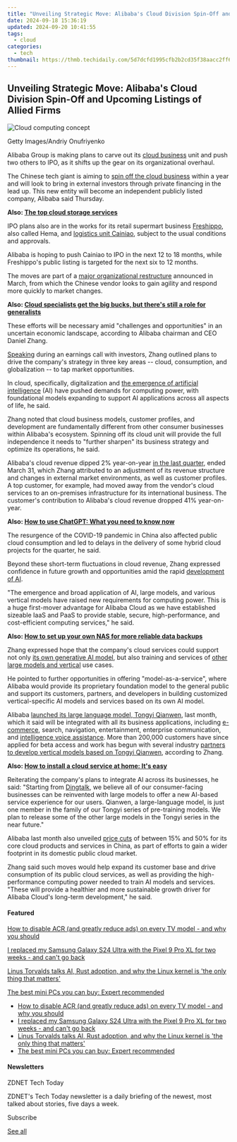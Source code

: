 ```yaml
---
title: "Unveiling Strategic Move: Alibaba's Cloud Division Spin-Off and Upcoming Listings of Allied Firms"
date: 2024-09-18 15:36:19
updated: 2024-09-20 10:41:55
tags:
  - cloud
categories:
  - tech
thumbnail: https://thmb.techidaily.com/5d7dcfd1995cfb2b2cd35f38aacc2ff6a59f7f19a16a6dde32033f2c286a09f2.jpg
---
```


## Unveiling Strategic Move: Alibaba's Cloud Division Spin-Off and Upcoming Listings of Allied Firms

![Cloud computing concept](https://www.zdnet.com/a/img/resize/caee620722f2d6a0a2660377b478c10823d30098/2023/05/19/d3146578-ed98-420c-bbe1-cd539263970e/gettyimages-1459535120.jpg?auto=webp&width=1280)

Getty Images/Andriy Onufriyenko

Alibaba Group is making plans to carve out its [cloud business](https://www.zdnet.com/article/what-is-cloud-computing-everything-you-need-to-know-about-the-cloud/) unit and push two others to IPO, as it shifts up the gear on its organizational overhaul. 

The Chinese tech giant is aiming to [spin off the cloud business](https://www.zdnet.com/article/alibaba-cloud-seeks-partners-to-help-build-custom-generative-ai-models/) within a year and will look to bring in external investors through private financing in the lead up. This new entity will become an independent publicly listed company, Alibaba said Thursday. 

**Also: [The top cloud storage services](https://www.zdnet.com/article/best-cloud-storage/)**

IPO plans also are in the works for its retail supermart business [Freshippo](https://www.zdnet.com/article/alibaba-enhances-delivery-push-by-acquiring-14-stake-in-sto-express/), also called Hema, and [logistics unit Cainiao](https://www.zdnet.com/article/alibaba-wants-to-build-logistics-network-that-can-handle-1-billion-packages-a-day/), subject to the usual conditions and approvals. 

Alibaba is hoping to push Cainiao to IPO in the next 12 to 18 months, while Freshippo's public listing is targeted for the next six to 12 months. 

The moves are part of a [major organizational restructure](https://www.zdnet.com/article/alibaba-cloud-hops-on-chatgpt-bandwagon-offers-ai-model-to-customers/) announced in March, from which the Chinese vendor looks to gain agility and respond more quickly to market changes. 

**Also: [Cloud specialists get the big bucks, but there's still a role for generalists](https://www.zdnet.com/article/the-road-ahead-for-cloud-skills-specialists-will-reign-but-we-still-need-generalists/)**

These efforts will be necessary amid "challenges and opportunities" in an uncertain economic landscape, according to Alibaba chairman and CEO Daniel Zhang. 

[Speaking](https://www.alizila.com/aliviews-daniel-zhang-on-alibabas-reorganization-and-q4-earnings/) during an earnings call with investors, Zhang outlined plans to drive the company's strategy in three key areas -- cloud, consumption, and globalization -- to tap market opportunities. 

In cloud, specifically, digitalization and [the emergence of artificial intelligence](https://www.zdnet.com/article/what-is-ai-heres-everything-you-need-to-know-about-artificial-intelligence/) (AI) have pushed demands for computing power, with foundational models expanding to support AI applications across all aspects of life, he said. 

Zhang noted that cloud business models, customer profiles, and development are fundamentally different from other consumer businesses within Alibaba's ecosystem. Spinning off its cloud unit will provide the full independence it needs to "further sharpen" its business strategy and optimize its operations, he said. 

Alibaba's cloud revenue dipped 2% year-on-year [in the last quarter](https://www.alibabagroup.com/en-US/document-1595215205757878272), ended March 31, which Zhang attributed to an adjustment of its revenue structure and changes in external market environments, as well as customer profiles. A top customer, for example, had moved away from the vendor's cloud services to an on-premises infrastructure for its international business. The customer's contribution to Alibaba's cloud revenue dropped 41% year-on-year. 

**Also: [How to use ChatGPT: What you need to know now](https://www.zdnet.com/article/how-to-use-chatgpt/)**

The resurgence of the COVID-19 pandemic in China also affected public cloud consumption and led to delays in the delivery of some hybrid cloud projects for the quarter, he said.

Beyond these short-term fluctuations in cloud revenue, Zhang expressed confidence in future growth and opportunities amid the rapid [development of AI](https://www.zdnet.com/article/china-wants-legal-sector-to-be-ai-powered-by-2025/). 

"The emergence and broad application of AI, large models, and various vertical models have raised new requirements for computing power. This is a huge first-mover advantage for Alibaba Cloud as we have established sizeable IaaS and PaaS to provide stable, secure, high-performance, and cost-efficient computing services," he said. 

**Also: [How to set up your own NAS for more reliable data backups](https://www.zdnet.com/home-and-office/networking/how-to-set-up-your-own-nas-for-more-reliable-data-backups/)**

Zhang expressed hope that the company's cloud services could support not only [its own generative AI model](https://www.zdnet.com/article/alibaba-cloud-hops-on-chatgpt-bandwagon-offers-ai-model-to-customers/), but also training and services of [other large models and vertical](https://www.zdnet.com/article/alibaba-cloud-seeks-partners-to-help-build-custom-generative-ai-models/) use cases. 

He pointed to further opportunities in offering "model-as-a-service", where Alibaba would provide its proprietary foundation model to the general public and support its customers, partners, and developers in building customized vertical-specific AI models and services based on its own AI model.

Alibaba [launched its large language model, Tongyi Qianwen](https://www.zdnet.com/article/alibaba-cloud-hops-on-chatgpt-bandwagon-offers-ai-model-to-customers/), last month, which it said will be integrated with all its business applications, including [e-commerce](https://www.zdnet.com/article/alibaba-e-commerce-merchants-turn-to-ai-for-content-creation/), search, navigation, entertainment, enterprise communication, and [intelligence voice assistance](https://www.zdnet.com/article/alibaba-to-invest-1b-on-ai-integration-with-smart-speaker/). More than 200,000 customers have since applied for beta access and work has begun with several industry [partners to develop vertical models based on Tongyi Qianwen](https://www.zdnet.com/article/alibaba-cloud-seeks-partners-to-help-build-custom-generative-ai-models/), according to Zhang.

**Also: [How to install a cloud service at home: It's easy](https://www.zdnet.com/article/how-to-install-a-cloud-service-at-home-its-easy/)**

Reiterating the company's plans to integrate AI across its businesses, he said: "Starting from [Dingtalk](https://www.zdnet.com/article/alibaba-cloud-offers-ai-platform-to-support-coronavirus-medical-research/), we believe all of our consumer-facing businesses can be reinvented with large models to offer a new AI-based service experience for our users. Qianwen, a large-language model, is just one member in the family of our Tongyi series of pre-training models. We plan to release some of the other large models in the Tongyi series in the near future."

Alibaba last month also unveiled [price cuts](https://www.zdnet.com/article/alibaba-cloud-seeks-partners-to-help-build-custom-generative-ai-models/) of between 15% and 50% for its core cloud products and services in China, as part of efforts to gain a wider footprint in its domestic public cloud market. 

Zhang said such moves would help expand its customer base and drive consumption of its public cloud services, as well as providing the high-performance computing power needed to train AI models and services. "These will provide a healthier and more sustainable growth driver for Alibaba Cloud's long-term development," he said. 

#### Featured

[How to disable ACR (and greatly reduce ads) on every TV model - and why you should](https://www.zdnet.com/article/how-to-disable-acr-and-greatly-reduce-ads-on-every-tv-model-and-why-you-should/ "How to disable ACR (and greatly reduce ads) on every TV model - and why you should")

[I replaced my Samsung Galaxy S24 Ultra with the Pixel 9 Pro XL for two weeks - and can't go back](https://www.zdnet.com/article/i-replaced-my-samsung-galaxy-s24-ultra-with-the-pixel-9-pro-xl-for-two-weeks-and-cant-go-back/ "I replaced my Samsung Galaxy S24 Ultra with the Pixel 9 Pro XL for two weeks - and can't go back")

[Linus Torvalds talks AI, Rust adoption, and why the Linux kernel is 'the only thing that matters'](https://www.zdnet.com/article/linus-torvalds-talks-ai-rust-adoption-and-why-the-linux-kernel-is-the-only-thing-that-matters/ "Linus Torvalds talks AI, Rust adoption, and why the Linux kernel is 'the only thing that matters'")

[The best mini PCs you can buy: Expert recommended](https://www.zdnet.com/article/best-mini-pc/ "The best mini PCs you can buy: Expert recommended")

* [How to disable ACR (and greatly reduce ads) on every TV model - and why you should](https://www.zdnet.com/article/how-to-disable-acr-and-greatly-reduce-ads-on-every-tv-model-and-why-you-should/ "How to disable ACR (and greatly reduce ads) on every TV model - and why you should")
* [I replaced my Samsung Galaxy S24 Ultra with the Pixel 9 Pro XL for two weeks - and can't go back](https://www.zdnet.com/article/i-replaced-my-samsung-galaxy-s24-ultra-with-the-pixel-9-pro-xl-for-two-weeks-and-cant-go-back/ "I replaced my Samsung Galaxy S24 Ultra with the Pixel 9 Pro XL for two weeks - and can't go back")
* [Linus Torvalds talks AI, Rust adoption, and why the Linux kernel is 'the only thing that matters'](https://www.zdnet.com/article/linus-torvalds-talks-ai-rust-adoption-and-why-the-linux-kernel-is-the-only-thing-that-matters/ "Linus Torvalds talks AI, Rust adoption, and why the Linux kernel is 'the only thing that matters'")
* [The best mini PCs you can buy: Expert recommended](https://www.zdnet.com/article/best-mini-pc/ "The best mini PCs you can buy: Expert recommended")

#### Newsletters

ZDNET Tech Today

ZDNET's Tech Today newsletter is a daily briefing of the newest, most talked about stories, five days a week.

 Subscribe

[See all](https://www.zdnet.com/newsletters/)

<ins class="adsbygoogle"
     style="display:block"
     data-ad-format="autorelaxed"
     data-ad-client="ca-pub-7571918770474297"
     data-ad-slot="1223367746"></ins>



<ins class="adsbygoogle"
     style="display:block"
     data-ad-client="ca-pub-7571918770474297"
     data-ad-slot="8358498916"
     data-ad-format="auto"
     data-full-width-responsive="true"></ins>
